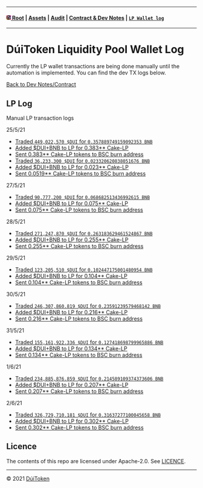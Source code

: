 - - - -
#### [<img src="https://raw.githubusercontent.com/DuiToken/DuiToken/master/assets/Dui-icon.png" width="12" height="12" /> Root](https://github.com/DuiToken/DuiToken) | [Assets](https://github.com/DuiToken/DuiToken/tree/master/assets) | [Audit](https://github.com/DuiToken/DuiToken/tree/master/audit) | [Contract & Dev Notes](https://github.com/DuiToken/DuiToken/tree/master/contract) | [```LP Wallet log```](https://github.com/DuiToken/DuiToken/blob/master/contract/LP-Wallet-log.md)
- - - -

# DúiToken Liquidity Pool Wallet Log

Currently the LP wallet transactions are being done manually until the automation is implemented. You can find the dev TX logs below.

[Back to Dev Notes/Contract](https://github.com/DuiToken/DuiToken/tree/master/contract)

## LP Log
Manual LP transaction logs

25/5/21 
- [Traded ```449,022,570 $DUI``` for ```0.357889749159092353 BNB``` ](https://bscscan.com/tx/0x5ed539fbc656c508d2f0fd2fdec124bcf8d9a95e68b6e9d324a77ba30532ea64)
- [Added $DUI+BNB to LP for 0.383** Cake-LP](https://bscscan.com/tx/0x459521d32f98064e608a5a2cb6dc79ea48937539172d80aa9ee910cace825ba5)
- [Sent 0.383** Cake-LP tokens to BSC burn address](https://bscscan.com/tx/0x043ab0cbba0d717528c68003843215d84dcd32a2d1bbda9dadd866685d55d2bd)
- [Traded ```36,233,300 $DUI``` for ```0.023320620838051676 BNB``` ](https://bscscan.com/tx/0xeac6811b2e2ac7c3b613fde75845e5dd4ad05def3944ca9162c174fd0acb0486)
- [Added $DUI+BNB to LP for 0.023** Cake-LP](https://bscscan.com/tx/0xa9b8ea8ec077a43c5f16823ca21337e1d14e01e51c6d6b03ae70eaccc46701d3)
- [Sent 0.0519** Cake-LP tokens to BSC burn address](https://bscscan.com/tx/0xbed725eae66ec8877a7c005cb95e6b2cb895b1c1601df3a21b380c7d0712ec32)

27/5/21
- [Traded ```90,777,200 $DUI``` for ```0.068682513436992615 BNB``` ](https://bscscan.com/tx/0xd206424f714b469de9c724bf96ccfd170010dc436d47c61857aea87286946b9e)
- [Added $DUI+BNB to LP for 0.075** Cake-LP](https://bscscan.com/tx/0xbf55341868ee2d8f61c95d0eccde7f936196f97cc814d6b9a937a1ca077cebbb)
- [Sent 0.075** Cake-LP tokens to BSC burn address](https://bscscan.com/tx/0x8a494dde20f4e4939f58deb1ff9b9e5d46ea6b50e8a65e59d8896319297d9843)

28/5/21
- [Traded ```271,247,870 $DUI``` for ```0.263183629461524867 BNB``` ](https://bscscan.com/tx/0xaa9918fd6e518e5b5a90c8d3631ae8c4c8974d1846d866d126a83a58ecadc801)
- [Added $DUI+BNB to LP for 0.255** Cake-LP](https://bscscan.com/tx/0x1668bf7abd2513b60a82027578d920c4af7be1f3578d0e101b63d5cd142a722b)
- [Sent 0.255** Cake-LP tokens to BSC burn address](https://bscscan.com/tx/0xeed23d5cd3731a310f1c067fe5aeca98139ed185878d0c9d7edc0388e059b42e)

29/5/21
- [Traded ```123,205,510 $DUI``` for ```0.102447175001480954 BNB``` ](https://bscscan.com/tx/0x954e2f06bbc1fd3e6b03b9a20a20ca9683db7856bd2f808de800ca09d658c60b)
- [Added $DUI+BNB to LP for 0.104** Cake-LP](https://bscscan.com/tx/0x77be28f9bd8de17530d62c5103b9966fb15619c46f80456656f84d4989560003)
- [Sent 0.104** Cake-LP tokens to BSC burn address](https://bscscan.com/tx/0xbb685aa55be45f6e53dd331aefb3b9313c48dc0a561dc10e6270563a59525c8e)

30/5/21
- [Traded ```246,307,860.819 $DUI``` for ```0.23591239579468142 BNB``` ](https://bscscan.com/tx/0x6191c65ee23be2b6ff3ba4cf6a9b0f14dc74cb08c3b182785de7d50c80e2ae27)
- [Added $DUI+BNB to LP for 0.216** Cake-LP](https://bscscan.com/tx/0x6df626b3c0f12617b97fb7b60898fa1fd9ac4249ad63c2c4b55949a3afe3fedf)
- [Sent 0.216** Cake-LP tokens to BSC burn address](https://bscscan.com/tx/0xf4bef4349c191edb696ce8ffb34281c4cf3c725dedf4183c1aa0b27abb1e3ca8)

31/5/21
- [Traded ```155,161,922.336 $DUI``` for ```0.127418698799965886 BNB``` ](https://bscscan.com/tx/0xf5dc56694960be2a6a56d8e33418dc1dd9b396d3b76891d247d2ebfed980b5a3)
- [Added $DUI+BNB to LP for 0.134** Cake-LP](https://bscscan.com/tx/0xdade0c935bfcc0ca4d45802fdcc3aeeeaa504af97a0d9d10fc78788301998ede)
- [Sent 0.134** Cake-LP tokens to BSC burn address](https://bscscan.com/tx/0x8dd7c304210e9acc0ead28cb91f8ca1b312d27b86f56ccc92a50dbd1ab646b04)

1/6/21
- [Traded ```234,885,876.859 $DUI``` for ```0.214589109374373606 BNB``` ](https://bscscan.com/tx/0x67670b578bd539343b8ce8b1e9d38157a988dc974c9e08e67b65894f774a4ffa)
- [Added $DUI+BNB to LP for 0.207** Cake-LP](https://bscscan.com/tx/0x705c1d7dbda8076cb3848d7f56e601add4ae92fec69e3156ef3951bf1f2bf006)
- [Sent 0.207** Cake-LP tokens to BSC burn address](https://bscscan.com/tx/0x9e9dcc0964b67149adeb8a56a5edfaf3b4b3443c32d8624bc50dcd5a24e50d02)

2/6/21
- [Traded ```326,729,710.181 $DUI``` for ```0.31637277100045658 BNB``` ](https://bscscan.com/tx/0xe26c8f9dd37799e6f5c791781d836d65d04d473e23aa1fb4022dd8011bf79215)
- [Added $DUI+BNB to LP for 0.302** Cake-LP](https://bscscan.com/tx/0xf80ec3b89f4a0bad5f45129a67c0294aec413a172278d5c3bc266c3fa0f147d1)
- [Sent 0.302** Cake-LP tokens to BSC burn address](https://bscscan.com/tx/0xc3dfd90c21ce978dd060b57884fb8aec994d87c68ad602b512c1249a87b28fab)

## Licence

The contents of this repo are licensed under Apache-2.0. See [LICENCE](https://github.com/DuiToken/DuiToken/blob/master/LICENSE).

----- 

© 2021 [DúiToken](https://DuiCrypto.com)
